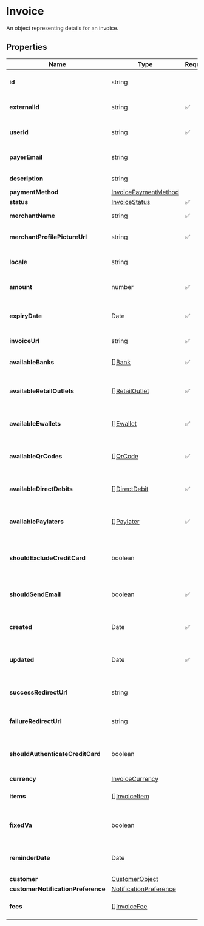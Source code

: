 # Invoice

An object representing details for an invoice.

## Properties

| Name | Type | Required | Description |
| ------------ | ------------- | ------------- | ------------- |
| **id** | string |  | The unique identifier for the invoice. |
**externalId** | string | ✅ | The external identifier for the invoice. |
**userId** | string | ✅ | The user ID associated with the invoice. |
**payerEmail** | string |  | The email address of the payer. |
**description** | string |  | A description of the invoice. |
**paymentMethod** | [InvoicePaymentMethod](InvoicePaymentMethod.md) |  |  |
**status** | [InvoiceStatus](InvoiceStatus.md) | ✅ |  |
**merchantName** | string | ✅ | The name of the merchant. |
**merchantProfilePictureUrl** | string | ✅ | The URL of the merchant\&#39;s profile picture. |
**locale** | string |  | The locale or language used for the invoice. |
**amount** | number | ✅ | The total amount of the invoice. |
**expiryDate** | Date | ✅ | Representing a date and time in ISO 8601 format. |
**invoiceUrl** | string | ✅ | The URL to view the invoice. |
**availableBanks** | [[]Bank](Bank.md) | ✅ | An array of available banks for payment. |
**availableRetailOutlets** | [[]RetailOutlet](RetailOutlet.md) | ✅ | An array of available retail outlets for payment. |
**availableEwallets** | [[]Ewallet](Ewallet.md) | ✅ | An array of available e-wallets for payment. |
**availableQrCodes** | [[]QrCode](QrCode.md) | ✅ | An array of available QR codes for payment. |
**availableDirectDebits** | [[]DirectDebit](DirectDebit.md) | ✅ | An array of available direct debit options for payment. |
**availablePaylaters** | [[]Paylater](Paylater.md) | ✅ | An array of available pay-later options for payment. |
**shouldExcludeCreditCard** | boolean |  | Indicates whether credit card payments should be excluded. |
**shouldSendEmail** | boolean | ✅ | Indicates whether email notifications should be sent. |
**created** | Date | ✅ | Representing a date and time in ISO 8601 format. |
**updated** | Date | ✅ | Representing a date and time in ISO 8601 format. |
**successRedirectUrl** | string |  | The URL to redirect to on successful payment. |
**failureRedirectUrl** | string |  | The URL to redirect to on payment failure. |
**shouldAuthenticateCreditCard** | boolean |  | Indicates whether credit card authentication is required. |
**currency** | [InvoiceCurrency](InvoiceCurrency.md) |  |  |
**items** | [[]InvoiceItem](InvoiceItem.md) |  | An array of items included in the invoice. |
**fixedVa** | boolean |  | Indicates whether the virtual account is fixed. |
**reminderDate** | Date |  | Representing a date and time in ISO 8601 format. |
**customer** | [CustomerObject](CustomerObject.md) |  |  |
**customerNotificationPreference** | [NotificationPreference](NotificationPreference.md) |  |  |
**fees** | [[]InvoiceFee](InvoiceFee.md) |  | An array of fees associated with the invoice. |


